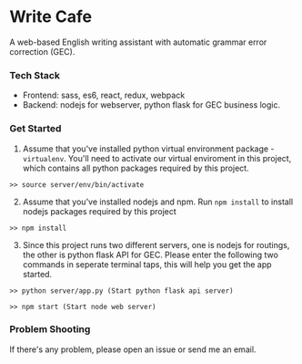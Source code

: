 # Write Cafe
A web-based English writing assistant with automatic grammar error correction (GEC).

### Tech Stack
  - Frontend: sass, es6, react, redux, webpack
  - Backend: nodejs for webserver, python flask for GEC business logic.

### Get Started

1. Assume that you've installed python virtual environment package - `virtualenv`. You'll need to activate our virtual enviroment in this project, which contains all python packages required by this project.
```
>> source server/env/bin/activate
```
2. Assume that you've installed nodejs and npm. Run `npm install` to install nodejs packages required by this project
```
>> npm install
```
3. Since this project runs two different servers, one is nodejs for routings, the other is python flask API for GEC. Please enter the following two commands in seperate terminal taps, this will help you get the app started.
```
>> python server/app.py (Start python flask api server)
```
```
>> npm start (Start node web server)
```

### Problem Shooting
If there's any problem, please open an issue or send me an email.
